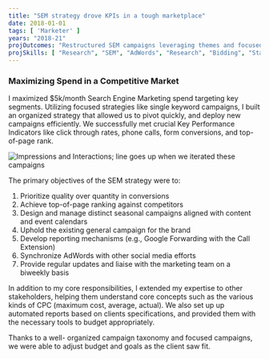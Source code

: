```yaml
---
title: "SEM strategy drove KPIs in a tough marketplace"
date: 2018-01-01
tags: [ 'Marketer' ]
years: "2018-21"
projOutcomes: "Restructured SEM campaigns leveraging themes and focused targeting that drove conversions, with a $5k per month spend."
projSkills: [ "Research", "SEM", "AdWords", "Research", "Bidding", "Stakeholder Management", "Teaching"  ]
---
```


### Maximizing Spend in a Competitive Market

I maximized $5k/month Search Engine Marketing spend targeting key segments. Utilizing focused strategies like single keyword campaigns, I built an organized strategy that allowed us to pivot quickly, and deploy new campaigns efficiently. We successfully met crucial Key Performance Indicators like click through rates, phone calls, form conversions, and top-of-page rank.

![Impressions and Interactions; line goes up when we iterated these campaigns](/reserve-sem-2018.webp)

The primary objectives of the SEM strategy were to:

1. Prioritize quality over quantity in conversions
1. Achieve top-of-page ranking against competitors
1. Design and manage distinct seasonal campaigns aligned with content and event calendars
1. Uphold the existing general campaign for the brand
1. Develop reporting mechanisms (e.g., Google Forwarding with the Call Extension)
1. Synchronize AdWords with other social media efforts
1. Provide regular updates and liaise with the marketing team on a biweekly basis

In addition to my core responsibilities, I extended my expertise to other stakeholders, helping them understand core concepts such as the various kinds of CPC (maximum cost, average, actual). We also set up up automated reports based on clients specifications, and provided them with the necessary tools to budget appropriately. 

Thanks to a well- organized campaign taxonomy and focused campaigns, we were able to adjust budget and goals as the client saw fit. 